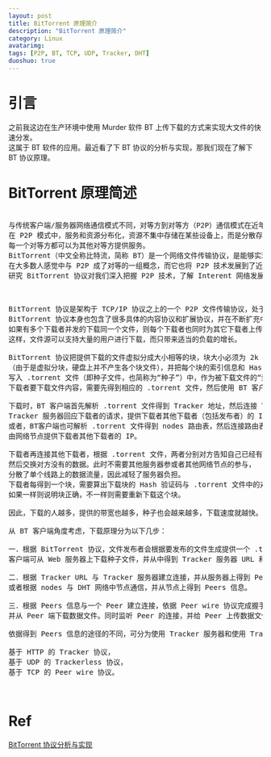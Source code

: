 ```yaml
---
layout: post
title: BitTorrent 原理简介
description: "BitTorrent 原理简介"
category: Linux
avatarimg:
tags: [P2P, BT, TCP, UDP, Tracker, DHT]
duoshuo: true
---
```



# 引言
之前我这边在生产环境中使用 Murder 软件 BT 上传下载的方式来实现大文件的快速分发。  
这属于 BT 软件的应用。最近看了下 BT 协议的分析与实现，那我们现在了解下 BT 协议原理。


# BitTorrent 原理简述

<pre>

与传统客户端/服务器网络通信模式不同，对等方到对等方（P2P）通信模式在近年来越来越流行起来。
在 P2P 模式中，服务和资源分布化，资源不集中存储在某些设备上，而是分散存储在运行 P2P 程序的设备上，
每一个对等方都可以为其他对等方提供服务。
BitTorrent（中文全称比特流，简称 BT）是一个网络文件传输协议，是能够实现点对点文件分享的技术。
在大多数人感觉中与 P2P 成了对等的一组概念，而它也将 P2P 技术发展到了近乎完美的地步。
研究 BitTorrent 协议对我们深入把握 P2P 技术，了解 Interent 网络发展的未来走向有很大的意义。

</pre>


<pre>

BitTorrent 协议是架构于 TCP/IP 协议之上的一个 P2P 文件传输协议，处于 TCP/IP 结构的应用层。
BitTorrent 协议本身也包含了很多具体的内容协议和扩展协议，并在不断扩充中。
如果有多个下载者并发的下载同一个文件，则每个下载者也同时为其它下载者上传文件，
这样，文件源可以支持大量的用户进行下载，而只带来适当的负载的增长。

BitTorrent 协议把提供下载的文件虚拟分成大小相等的块，块大小必须为 2k 的整数次方
（由于是虚拟分块，硬盘上并不产生各个块文件），并把每个块的索引信息和 Hash 验证码
写入 .torrent 文件（即种子文件，也简称为“种子”）中，作为被下载文件的“索引”。 
下载者要下载文件内容，需要先得到相应的 .torrent 文件，然后使用 BT 客户端软件进行下载。 

下载时，BT 客户端首先解析 .torrent 文件得到 Tracker 地址，然后连接 Tracker 服务器。
Tracker 服务器回应下载者的请求，提供下载者其他下载者（包括发布者）的 IP。
或者，BT客户端也可解析 .torrent 文件得到 nodes 路由表，然后连接路由表中的有效节点，
由网络节点提供下载者其他下载者的 IP。

下载者再连接其他下载者，根据 .torrent 文件，两者分别对方告知自己已经有的块，
然后交换对方没有的数据。此时不需要其他服务器参或者其他网络节点的参与，
分散了单个线路上的数据流量，因此减轻了服务器负担。
下载者每得到一个块，需要算出下载块的 Hash 验证码与 .torrent 文件中的对比，
如果一样则说明块正确，不一样则需要重新下载这个块。

因此，下载的人越多，提供的带宽也越多，种子也会越来越多，下载速度就越快。

从 BT 客户端角度考虑，下载原理分为以下几步：

一．根据 BitTorrent 协议，文件发布者会根据要发布的文件生成提供一个 .torrent 文件。
客户端可从 Web 服务器上下载种子文件，并从中得到 Tracker 服务器 URL 和 DHT 网络 nodes 等信息。

二．根据 Tracker URL 与 Tracker 服务器建立连接，并从服务器上得到 Peers 信息。
或者根据 nodes 与 DHT 网络中节点通信，并从节点上得到 Peers 信息。

三．根据 Peers 信息与一个 Peer 建立连接，依据 Peer wire 协议完成握手，
并从 Peer 端下载数据文件。同时监听 Peer 的连接，并给 Peer 上传数据文件。

依据得到 Peers 信息的途径的不同，可分为使用 Tracker 服务器和使用 Trackerless DHT 网络两种方式。

基于 HTTP 的 Tracker 协议，
基于 UDP 的 Trackerless 协议，
基于 TCP 的 Peer wire 协议。


</pre>

# Ref
[BitTorrent 协议分析与实现](http://www.webpaas.com/usr/uploads/2015/01/52279564.pdf)  
